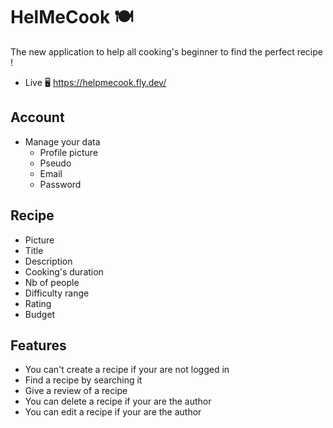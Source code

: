 # HelMeCook 🍽
The new application to help all cooking's beginner to find the perfect recipe !

- Live 🖥 https://helpmecook.fly.dev/

## Account
- Manage your data
  - Profile picture
  - Pseudo
  - Email
  - Password

## Recipe
  - Picture
  - Title
  - Description
  - Cooking's duration
  - Nb of people
  - Difficulty range
  - Rating
  - Budget


 ## Features
  - You can't create a recipe if your are not logged in
  - Find a recipe by searching it
  - Give a review of a recipe
  - You can delete a recipe if your are the author
  - You can edit a recipe if your are the author
